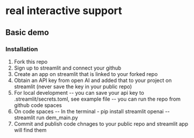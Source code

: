 # real interactive support 
## Basic demo

### Installation
1. Fork this repo
2. Sign up to streamlit and connect your github
3. Create an app on streamlit that is linked to your forked repo
4. Obtain an API key from open AI and added that to your project on streamlit (never save the key in your public repo)
5. For local development 
-- you can save your api key to .streamlit/secrets.toml, see example file
-- you can run the repo from github code spaces
6. On code spaces
-- In the terminal - pip install streamlit openai
-- streamlit run dem_main.py
7. Commit and publish code chnages to your public repo and streamlit app will find them  

